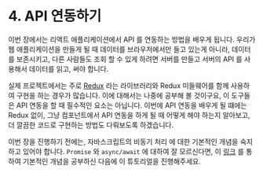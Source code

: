 # 4. API 연동하기

이번 장에서는 리액트 애플리케이션에서 API 를 연동하는 방법을 배우게 됩니다. 우리가 웹 애플리케이션을 만들게 될 때 데이터를 브라우저에서만 들고 있는게 아니라, 데이터를 보존시키고, 다른 사람들도 조회 할 수 있게 하려면 서버를 만들고 서버의 API 를 사용해서 데이터를 읽고, 써야 합니다.

실제 프로젝트에서는 주로 [Redux](https://redux.js.org/) 라는 라이브러리와 Redux 미들웨어를 함께 사용하여 구현을 하는 경우가 많습니다. 이에 대해서는 나중에 공부해 볼 것이구요, 이 도구들은 API 연동을 할 때 필수적인 요소는 아닙니다. 이번에 API 연동을 배우게 될 떄에는 Redux 없이, 그냥 컴포넌트에서 API 연동을 하게 될 때 어떻게 해야 하는지 알아보고, 더 깔끔한 코드로 구현하는 방법도 다뤄보도록 하겠습니다.

이번 장을 진행하기 전에는, 자바스크립트의 비동기 처리 에 대한 기본적인 개념을 숙지하고 있어야 합니다. `Promise` 와 `async/await` 에 대하여 잘 모르신다면, 이 [링크](https://learnjs.vlpt.us/async/) 를 통하여 기본적인 개념을 공부하신 다음에 이 튜토리얼을 진행해주세요.